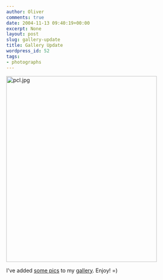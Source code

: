 ```yaml
---
author: Oliver
comments: true
date: 2004-11-13 09:40:19+00:00
excerpt: None
layout: post
slug: gallery-update
title: Gallery Update
wordpress_id: 52
tags:
- photographs
---
```


<img alt="pcl.jpg" src="http://www.oliverweb.com/images05/blog/pcl.jpg" width="400" height="495" />

I've added <a href="http://oliverweb.com/gallery/LotsofStuff">some pics</a> to my <a href="http://oliverweb.com/gallery/">gallery</a>. Enjoy! =)